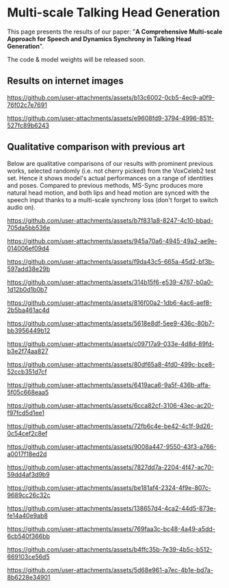 # Multi-scale Talking Head Generation

This page presents the results of our paper: "**A Comprehensive Multi-scale Approach for Speech and Dynamics Synchrony in Talking Head Generation**".

The code & model weights will be released soon.

## Results on internet images


https://github.com/user-attachments/assets/b13c6002-0cb5-4ec9-a0f9-76f02c7e7691


https://github.com/user-attachments/assets/e9608fd9-3794-4996-851f-527fc89b6243



## Qualitative comparison with previous art

Below are qualitative comparisons of our results with prominent previous works, selected randomly (i.e. not cherry picked) from the VoxCeleb2 test set.
Hence it shows model's actual performances on a range of identities and poses.
Compared to previous methods, MS-Sync produces more natural head motion, and both lips and head motion are synced with the speech input thanks to a multi-scale synchrony loss (don't forget to switch audio on).

https://github.com/user-attachments/assets/b7f831a8-8247-4c10-bbad-705da5bb536e

https://github.com/user-attachments/assets/945a70a6-4945-49a2-ae9e-014006ef09d4

https://github.com/user-attachments/assets/f9da43c5-665a-45d2-bf3b-597add38e29b

https://github.com/user-attachments/assets/314b15f6-e539-4767-b0a0-1d12b0d1b0b7

https://github.com/user-attachments/assets/816f00a2-1db6-4ac6-aef8-2b5ba461ac4d

https://github.com/user-attachments/assets/5618e8df-5ee9-436c-80b7-bb3956449b12

https://github.com/user-attachments/assets/c09717a9-033e-4d8d-89fd-b3e2f74aa827

https://github.com/user-attachments/assets/80df65a8-4fd0-499c-bce8-52ccb351d7cf

https://github.com/user-attachments/assets/6419aca6-9a5f-436b-affa-5f05c668eaa5

https://github.com/user-attachments/assets/6cca82cf-3106-43ec-ac20-f97fcd5d1ee1

https://github.com/user-attachments/assets/72fb6c4e-be42-4c1f-9d26-0c54cef2c8ef

https://github.com/user-attachments/assets/9008a447-9550-43f3-a766-a0017f18ed2d

https://github.com/user-attachments/assets/7827dd7a-2204-4f47-ac70-59dd4af3d9b9

https://github.com/user-attachments/assets/be181af4-2324-4f9e-807c-9689cc26c32c

https://github.com/user-attachments/assets/138657d4-4ca2-44d5-873e-fe14a40e9ab8

https://github.com/user-attachments/assets/769faa3c-bc48-4a49-a5dd-6cb540f366bb

https://github.com/user-attachments/assets/b4ffc35b-7e39-4b5c-b512-669103ce56d5

https://github.com/user-attachments/assets/5d68e961-a7ec-4b1e-bd7a-8b6228e34901
